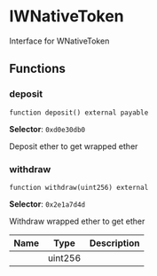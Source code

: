 

# IWNativeToken


Interface for WNativeToken




## Functions
### deposit

```solidity
function deposit() external payable
```
**Selector**: `0xd0e30db0`

Deposit ether to get wrapped ether

### withdraw

```solidity
function withdraw(uint256) external
```
**Selector**: `0x2e1a7d4d`

Withdraw wrapped ether to get ether

| Name | Type | Description |
| ---- | ---- | ----------- |
|  | uint256 |  |

